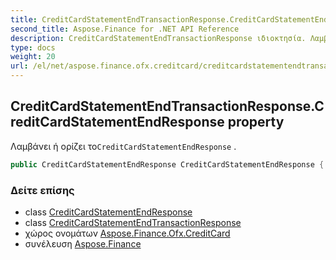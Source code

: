 ```yaml
---
title: CreditCardStatementEndTransactionResponse.CreditCardStatementEndResponse
second_title: Aspose.Finance for .NET API Reference
description: CreditCardStatementEndTransactionResponse ιδιοκτησία. Λαμβάνει ή ορίζει τοCreditCardStatementEndResponse .
type: docs
weight: 20
url: /el/net/aspose.finance.ofx.creditcard/creditcardstatementendtransactionresponse/creditcardstatementendresponse/
---
```

## CreditCardStatementEndTransactionResponse.CreditCardStatementEndResponse property

Λαμβάνει ή ορίζει το`CreditCardStatementEndResponse` .

```csharp
public CreditCardStatementEndResponse CreditCardStatementEndResponse { get; set; }
```

### Δείτε επίσης

* class [CreditCardStatementEndResponse](../../creditcardstatementendresponse/)
* class [CreditCardStatementEndTransactionResponse](../)
* χώρος ονομάτων [Aspose.Finance.Ofx.CreditCard](../../creditcardstatementendtransactionresponse/)
* συνέλευση [Aspose.Finance](../../../)


